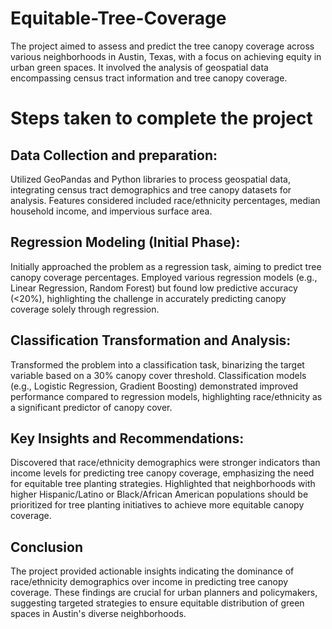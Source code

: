 # Equitable-Tree-Coverage

The project aimed to assess and predict the tree canopy coverage across various neighborhoods in Austin, Texas, with a focus on achieving equity in urban green spaces. It involved the analysis of geospatial data encompassing census tract information and tree canopy coverage. 

# Steps taken to complete the project 
## Data Collection and preparation:
Utilized GeoPandas and Python libraries to process geospatial data, integrating census tract demographics and tree canopy datasets for analysis.
Features considered included race/ethnicity percentages, median household income, and impervious surface area.

## Regression Modeling (Initial Phase):
Initially approached the problem as a regression task, aiming to predict tree canopy coverage percentages.
Employed various regression models (e.g., Linear Regression, Random Forest) but found low predictive accuracy (<20%), highlighting the challenge in accurately predicting canopy coverage solely through regression.

## Classification Transformation and Analysis:
Transformed the problem into a classification task, binarizing the target variable based on a 30% canopy cover threshold.
Classification models (e.g., Logistic Regression, Gradient Boosting) demonstrated improved performance compared to regression models, highlighting race/ethnicity as a significant predictor of canopy cover.

## Key Insights and Recommendations:
Discovered that race/ethnicity demographics were stronger indicators than income levels for predicting tree canopy coverage, emphasizing the need for equitable tree planting strategies.
Highlighted that neighborhoods with higher Hispanic/Latino or Black/African American populations should be prioritized for tree planting initiatives to achieve more equitable canopy coverage.

## Conclusion
The project provided actionable insights indicating the dominance of race/ethnicity demographics over income in predicting tree canopy coverage. These findings are crucial for urban planners and policymakers, suggesting targeted strategies to ensure equitable distribution of green spaces in Austin's diverse neighborhoods.
